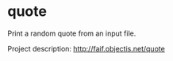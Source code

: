 quote
=====

Print a random quote from an input file.

Project description: http://faif.objectis.net/quote
